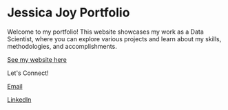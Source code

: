 # Jessica Joy Portfolio

Welcome to my portfolio! This website showcases my work as a Data Scientist, where you can explore various projects and learn about my skills, methodologies, and accomplishments.

[See my website here](https://jessicajoy.georgetown.domains/)

Let's Connect!

[Email](joyjessica1019@gmail.com)

[LinkedIn](https://www.linkedin.com/in/jessicajoy1019)

